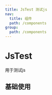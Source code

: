 ```yaml
---
title: JsTest 测试js
nav:
  title: 组件
  path: /components
group:
  path: /components
---
```


# JsTest

用于测试js

## 基础使用

<code src="./demos/index.tsx" />

<API></API>
